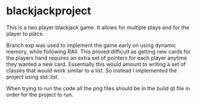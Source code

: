 # blackjackproject

This is a two player blackjack game. It allows for multiple plays and for the player to place.

Branch exp was used to implement the game early on using dynamic memory, while following RAII. This proved difficult as getting new cards
for the players hand requires an extra set of pointers for each player anytime they wanted a new card. Essentially this would amount to 
writing a set of classes that would work similar to a list. So instead I implemented the project using std::list.

When trying to run the code all the png files should be in the build qt file in order for the project to run.
